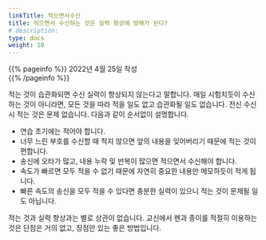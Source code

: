 ```yaml
---
linkTitle: 적으면서수신
title: 적으면서 수신하는 것은 실력 향상에 방해가 된다?
# description: 
type: docs
weight: 10
---
```

{{% pageinfo %}}
2022년 4월 25일 작성<br>
{{% /pageinfo %}}
<div oncontextmenu="return false" ondragstart="return false" onselectstart="return false">


적는 것이 습관화되면 수신 실력이 향상되지 않는다고 말합니다. 매일 시험치듯이 수신하는 것이 아니라면, 모든 것을 따라 적을 일도 없고 습관화될 일도 없습니다. 전신 수신시 적는 것은 문제 없습니다. 다음과 같이 순서없이 설명합니다.

* 연습 초기에는 적어야 합니다.
* 너무 느린 부호를 수신할 때 적지 않으면 앞의 내용을 잊어버리기 때문에 적는 것이 편합니다.
* 송신에 오타가 많고, 내용 누락 및 반복이 많으면 적으면서 수신해야 합니다.
* 속도가 빠르면 모두 적을 수 없기 때문에 자연히 중요한 내용만 메모하듯이 적게 됩니다.
* 빠른 속도의 송신을 모두 적을 수 있다면 충분한 실력이 있으니 적는 것이 문제될 일도 아닙니다.

적는 것과 실력 향상과는 별로 상관이 없습니다. 교신에서 펜과 종이를 적절히 이용하는 것은 단점은 거의 없고, 장점만 있는 좋은 방법입니다.


</div>